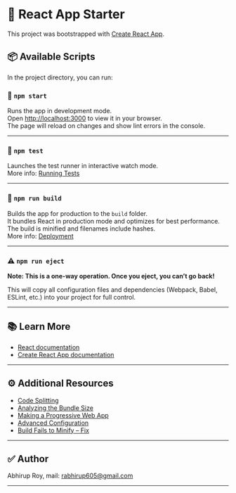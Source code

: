 # 🚀 React App Starter

This project was bootstrapped with [Create React App](https://github.com/facebook/create-react-app).

## 📦 Available Scripts

In the project directory, you can run:

### 🔹 `npm start`

Runs the app in development mode.  
Open [http://localhost:3000](http://localhost:3000) to view it in your browser.  
The page will reload on changes and show lint errors in the console.

---

### 🔹 `npm test`

Launches the test runner in interactive watch mode.  
More info: [Running Tests](https://facebook.github.io/create-react-app/docs/running-tests)

---

### 🔹 `npm run build`

Builds the app for production to the `build` folder.  
It bundles React in production mode and optimizes for best performance.  
The build is minified and filenames include hashes.  
More info: [Deployment](https://facebook.github.io/create-react-app/docs/deployment)

---

### ⚠️ `npm run eject`

**Note: This is a one-way operation. Once you eject, you can’t go back!**

This will copy all configuration files and dependencies (Webpack, Babel, ESLint, etc.) into your project for full control.

---

## 📚 Learn More

- [React documentation](https://reactjs.org/)
- [Create React App documentation](https://facebook.github.io/create-react-app/docs/getting-started)

---

## ⚙️ Additional Resources

- [Code Splitting](https://facebook.github.io/create-react-app/docs/code-splitting)
- [Analyzing the Bundle Size](https://facebook.github.io/create-react-app/docs/analyzing-the-bundle-size)
- [Making a Progressive Web App](https://facebook.github.io/create-react-app/docs/making-a-progressive-web-app)
- [Advanced Configuration](https://facebook.github.io/create-react-app/docs/advanced-configuration)
- [Build Fails to Minify – Fix](https://facebook.github.io/create-react-app/docs/troubleshooting#npm-run-build-fails-to-minify)

---

## ✅ Author

Abhirup Roy, mail: rabhirup605@gmail.com

---
